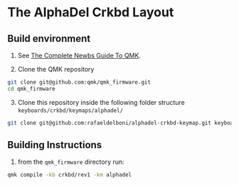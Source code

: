 # The AlphaDel Crkbd Layout

## Build environment

1) See [The Complete Newbs Guide To QMK](https://docs.qmk.fm/#/newbs).

2) Clone the QMK repository
```bash
git clone git@github.com:qmk/qmk_firmware.git
cd qmk_firmware
```

3) Clone this repository inside the following folder structure `keyboards/crkbd/keymaps/alphadel/`
```bash
git clone git@github.com:rafaeldelboni/alphadel-crkbd-keymap.git keyboards/crkbd/keymaps/alphadel
```

## Building Instructions

1) from the `qmk_firmware` directory run:
```bash
qmk compile -kb crkbd/rev1 -km alphadel
```
